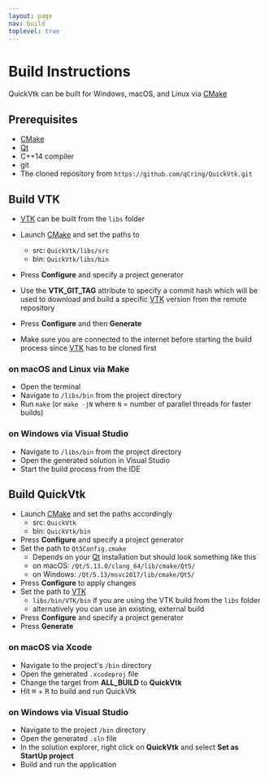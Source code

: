 ```yaml
---
layout: page
nav: build
toplevel: true
---
```


# Build Instructions
QuickVtk can be built for Windows, macOS, and Linux via [CMake](https://cmake.org/)

## Prerequisites
- [CMake](https://cmake.org/)
- [Qt](https://www.qt.io/)
- C++14 compiler
- git
- The cloned repository from `https://github.com/qCring/QuickVtk.git`

## Build VTK
- [VTK](https://vtk.org/) can be built from the `libs` folder
- Launch [CMake](https://cmake.org/) and set the paths to
  - src: `QuickVtk/libs/src`
  - bin: `QuickVtk/libs/bin`

- Press **Configure** and specify a project generator
- Use the **VTK_GIT_TAG** attribute to specify a commit hash which will be used to download and build a specific [VTK](https://vtk.org/) version from the remote repository
- Press **Configure** and then **Generate**
- Make sure you are connected to the internet before starting the build process since [VTK](https://vtk.org/) has to be cloned first

### on macOS and Linux via Make
- Open the terminal
- Navigate to `/libs/bin` from the project directory
- Run `make` (or `make -jN` where `N` = number of parallel threads for faster builds)

### on Windows via Visual Studio
- Navigate to `/libs/bin` from the project directory
- Open the generated solution in Visual Studio
- Start the build process from the IDE

## Build QuickVtk
- Launch [CMake](https://cmake.org/) and set the paths accordingly
  - src: `QuickVtk`
  - bin: `QuickVtk/bin`
- Press **Configure** and specify a project generator
- Set the path to `Qt5Config.cmake`
  - Depends on your [Qt](https://www.qt.io/) installation but should look something like this
  - on macOS: `/Qt/5.13.0/clang_64/lib/cmake/Qt5/`
  - on Windows: `/Qt/5.13/msvc2017/lib/cmake/Qt5/`
- Press **Configure** to apply changes
- Set the path to [VTK](https://vtk.org/)
  - `libs/bin/VTK/bin` if you are using the VTK build from the `libs` folder
  - alternatively you can use an existing, external build
- Press **Configure** and specify a project generator
- Press **Generate**

### on macOS via Xcode
- Navigate to the project's `/bin` directory
- Open the generated `.xcodeproj` file
- Change the target from **ALL_BUILD** to **QuickVtk**
- Hit <kbd>⌘</kbd> + <kbd>R</kbd> to build and run QuickVtk

### on Windows via Visual Studio
- Navigate to the project `/bin` directory
- Open the generated `.sln` file
- In the solution explorer, right click on **QuickVtk** and select **Set as StartUp project**
- Build and run the application
